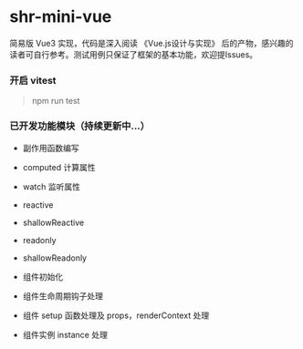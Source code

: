 # shr-mini-vue

简易版 Vue3 实现，代码是深入阅读 《Vue.js设计与实现》 后的产物，感兴趣的读者可自行参考。测试用例只保证了框架的基本功能，欢迎提Issues。

### 开启 vitest

> npm run test


### 已开发功能模块（持续更新中...）

- 副作用函数编写
- computed 计算属性
- watch 监听属性
- reactive
- shallowReactive
- readonly
- shallowReadonly

- 组件初始化
- 组件生命周期钩子处理
- 组件 setup 函数处理及 props，renderContext 处理
- 组件实例 instance 处理
